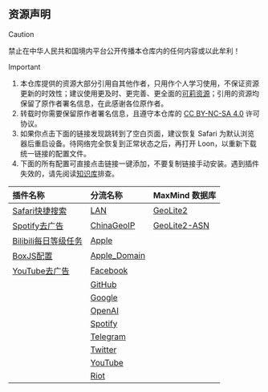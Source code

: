 ## 资源声明

> [!CAUTION]
> 禁止在中华人民共和国境内平台公开传播本仓库内的任何内容或以此牟利！

> [!IMPORTANT]
> 1. 本仓库提供的资源大部分引用自其他作者，只用作个人学习使用，不保证资源更新的时效性；建议使用更及时、更完善、更全面的[可莉资源](https://github.com/luestr/ProxyResource/blob/main/README.md)；引用的资源均保留了原作者署名信息，在此感谢各位原作者。
> 2. 转载时你需要保留原作者署名信息，且遵守本仓库的 [CC BY-NC-SA 4.0](LICENSE.md) 许可协议。  
> 3. 如果你点击下面的链接发现跳转到了空白页面，建议恢复 Safari 为默认浏览器后重启设备。待网络完全恢复到正常状态之后，再打开 Loon，以重新下载统一链接的配置文件。
> 4. 下面的所有配置可直接点击链接一键添加，不要复制链接手动安装。遇到插件失效的，请先阅读[知识库](https://getupnote.com/share/notes/zSn1ShBmzNYISKcTgjXE5oHMrNf2/b6047d8b-621c-44af-bfa6-a28d35bcf928)排查。  

| 插件名称                  | 分流名称             | MaxMind 数据库       |
| :----------------------- | :------------------ | :------------------ |
| [Safari快捷搜索][1.1]      | [LAN][2.1]         | [GeoLite2][Country] |
| [Spotify去广告][1.2]       | [ChinaGeoIP][2.2]  | [GeoLite2-ASN][ASN] |
| [Bilibili每日等级任务][1.3] | [Apple][2.3]       |              
| [BoxJS配置][1.4]          | [Apple_Domain][2.4] |
| [YouTube去广告][1.5]       | [Facebook][2.5]    |
|                           | [GitHub][2.6]      |
|                           | [Google][2.7]      |
|                           | [OpenAI][2.8]      |
|                           | [Spotify][2.9]     |
|                           | [Telegram][2.10]   |
|                           | [Twitter][2.11]    |
|                           | [YouTube][2.12]    |
|                           | [Riot][2.13]       |


[Country]: https://www.nsloon.com/openloon/import?geoip=https://github.com/facecent/ProxyCent/raw/refs/heads/main/Databases/GeoLite2-Country.mmdb
[ASN]: https://www.nsloon.com/openloon/import?asn=https://github.com/facecent/ProxyCent/raw/refs/heads/main/Databases/GeoLite2-ASN.mmdb

[1.1]: https://www.nsloon.com/openloon/import?plugin=https://raw.githubusercontent.com/facecent/ProxyCent/main/Plugin/QuickSearch.plugin
[1.2]: https://www.nsloon.com/openloon/import?plugin=https://raw.githubusercontent.com/facecent/ProxyCent/main/Plugin/Spotify.plugin
[1.3]: https://www.nsloon.com/openloon/import?plugin=https://raw.githubusercontent.com/facecent/ProxyCent/main/Plugin/BilibiliDailyBonus.plugin
[1.4]: https://www.nsloon.com/openloon/import?plugin=https://raw.githubusercontent.com/facecent/ProxyCent/main/Plugin/BoxJS.plugin
[1.5]:https://www.nsloon.com/openloon/import?plugin=https://raw.githubusercontent.com/facecent/ProxyCent/main/Plugin/YouTube.plugin

[2.1]: https://www.nsloon.com/openloon/import?rules=https://raw.githubusercontent.com/facecent/ProxyCent/main/Rule/LAN.list
[2.2]: https://www.nsloon.com/openloon/import?rules=https://raw.githubusercontent.com/facecent/ProxyCent/main/Rule/ChinaGeoIP.list
[2.3]: https://www.nsloon.com/openloon/import?rules=https://raw.githubusercontent.com/facecent/ProxyCent/main/Rule/Apple.list
[2.4]: https://www.nsloon.com/openloon/import?rules=https://raw.githubusercontent.com/facecent/ProxyCent/main/Rule/Apple_Domain.list
[2.5]: https://www.nsloon.com/openloon/import?rules=https://raw.githubusercontent.com/facecent/ProxyCent/main/Rule/Facebook.list
[2.6]: https://www.nsloon.com/openloon/import?rules=https://raw.githubusercontent.com/facecent/ProxyCent/main/Rule/GitHub.list
[2.7]: https://www.nsloon.com/openloon/import?rules=https://raw.githubusercontent.com/facecent/ProxyCent/main/Rule/Google.list
[2.8]: https://www.nsloon.com/openloon/import?rules=https://raw.githubusercontent.com/facecent/ProxyCent/main/Rule/OpenAI.list
[2.9]: https://www.nsloon.com/openloon/import?rules=https://raw.githubusercontent.com/facecent/ProxyCent/main/Rule/Spotify.list
[2.10]: https://www.nsloon.com/openloon/import?rules=https://raw.githubusercontent.com/facecent/ProxyCent/main/Rule/Telegram.list
[2.11]: https://www.nsloon.com/openloon/import?rules=https://raw.githubusercontent.com/facecent/ProxyCent/main/Rule/Twitter.list
[2.12]: https://www.nsloon.com/openloon/import?rules=https://raw.githubusercontent.com/facecent/ProxyCent/main/Rule/YouTube.list
[2.13]: https://www.nsloon.com/openloon/import?rules=https://raw.githubusercontent.com/facecent/ProxyCent/main/Rule/Riot.list

